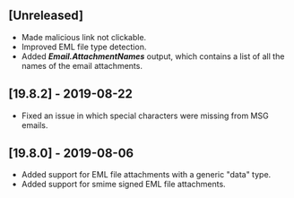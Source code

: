 ## [Unreleased]
- Made malicious link not clickable.
- Improved EML file type detection.
- Added ***Email.AttachmentNames*** output, which contains a list of all the names of the email attachments.

## [19.8.2] - 2019-08-22
- Fixed an issue in which special characters were missing from MSG emails.


## [19.8.0] - 2019-08-06
  - Added support for EML file attachments with a generic "data" type.
  - Added support for smime signed EML file attachments.
